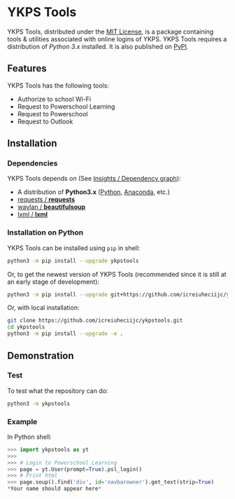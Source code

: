 # YKPS Tools
YKPS Tools, distributed under the [MIT License](/LICENSE), is a package containing tools &amp; utilities associated with online logins of YKPS. YKPS Tools requires a distribution of _Python 3.x_ installed. It is also published on [PyPI](https://pypi.org/project/ykpstools/).

## Features
YKPS Tools has the following tools:
- Authorize to school Wi-Fi
- Request to Powerschool Learning
- Request to Powerschool
- Request to Outlook

## Installation

### Dependencies
YKPS Tools depends on (See [Insights / Dependency graph](https://github.com/icreiuheciijc/ykpstools/network/dependencies)):
- A distribution of **Python3.x** ([Python](https://www.python.org/downloads/), [Anaconda](https://www.anaconda.com/downloads/), etc.)
- [requests / **requests**](https://github.com/requests/requests)
- [waylan / **beautifulsoup**](https://github.com/waylan/beautifulsoup)
- [lxml / **lxml**](https://github.com/lxml/lxml)

### Installation on Python
YKPS Tools can be installed using `pip` in shell:
```sh
python3 -m pip install --upgrade ykpstools
```
Or, to get the newest version of YKPS Tools (recommended since it is still at an early stage of development):
```sh
python3 -m pip install --upgrade git+https://github.com/icreiuheciijc/ykpstools.git
```
Or, with local installation:
```sh
git clone https://github.com/icreiuheciijc/ykpstools.git
cd ykpstools
python3 -m pip install --upgrade -e .
```

## Demonstration

### Test
To test what the repository can do:
```sh
python3 -m ykpstools
```

### Example
In Python shell:
```python
>>> import ykpstools as yt
>>>
>>> # Login to Powerschool Learning
>>> page = yt.User(prompt=True).psl_login()
>>> # Print html
>>> page.soup().find('div', id='navbarowner').get_text(strip=True)
*Your name should appear here*
```
